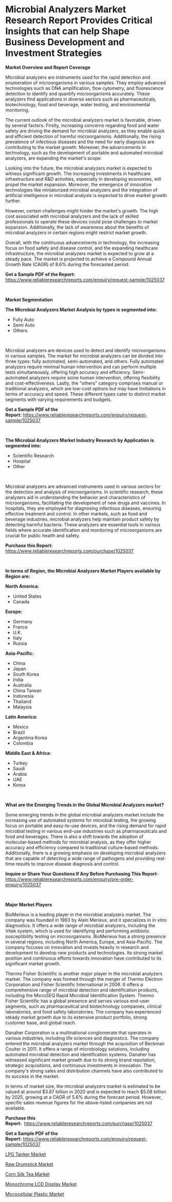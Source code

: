 <p><h1>Microbial Analyzers Market Research Report Provides Critical Insights that can help Shape Business Development and Investment Strategies</h1></p><p><strong>Market Overview and Report Coverage</strong></p>
<p><p>Microbial analyzers are instruments used for the rapid detection and enumeration of microorganisms in various samples. They employ advanced technologies such as DNA amplification, flow cytometry, and fluorescence detection to identify and quantify microorganisms accurately. These analyzers find applications in diverse sectors such as pharmaceuticals, biotechnology, food and beverage, water testing, and environmental monitoring.</p><p>The current outlook of the microbial analyzers market is favorable, driven by several factors. Firstly, increasing concerns regarding food and water safety are driving the demand for microbial analyzers, as they enable quick and efficient detection of harmful microorganisms. Additionally, the rising prevalence of infectious diseases and the need for early diagnosis are contributing to the market growth. Moreover, the advancements in technology, such as the development of portable and automated microbial analyzers, are expanding the market's scope.</p><p>Looking into the future, the microbial analyzers market is expected to witness significant growth. The increasing investments in healthcare infrastructure and R&D activities, especially in developing economies, will propel the market expansion. Moreover, the emergence of innovative technologies like miniaturized microbial analyzers and the integration of artificial intelligence in microbial analysis is expected to drive market growth further.</p><p>However, certain challenges might hinder the market's growth. The high cost associated with microbial analyzers and the lack of skilled professionals to operate these devices could pose challenges to market expansion. Additionally, the lack of awareness about the benefits of microbial analyzers in certain regions might restrict market growth.</p><p>Overall, with the continuous advancements in technology, the increasing focus on food safety and disease control, and the expanding healthcare infrastructure, the microbial analyzers market is expected to grow at a steady pace. The market is projected to achieve a Compound Annual Growth Rate (CAGR) of 8.6% during the forecasted period.</p></p>
<p><strong>Get a Sample PDF of the Report:</strong> <a href="https://www.reliableresearchreports.com/enquiry/request-sample/1025037">https://www.reliableresearchreports.com/enquiry/request-sample/1025037</a></p>
<p>&nbsp;</p>
<p><strong>Market Segmentation</strong></p>
<p><strong>The Microbial Analyzers Market Analysis by types is segmented into:</strong></p>
<p><ul><li>Fully Auto</li><li>Semi Auto</li><li>Others</li></ul></p>
<p>&nbsp;</p>
<p><p>Microbial analyzers are devices used to detect and identify microorganisms in various samples. The market for microbial analyzers can be divided into three types: fully automated, semi-automated, and others. Fully automated analyzers require minimal human intervention and can perform multiple tests simultaneously, offering high accuracy and efficiency. Semi-automated analyzers require some human intervention, offering flexibility and cost-effectiveness. Lastly, the "others" category comprises manual or traditional analyzers, which are low-cost options but may have limitations in terms of accuracy and speed. These different types cater to distinct market segments with varying requirements and budgets.</p></p>
<p><strong>Get a Sample PDF of the Report:</strong>&nbsp;<a href="https://www.reliableresearchreports.com/enquiry/request-sample/1025037">https://www.reliableresearchreports.com/enquiry/request-sample/1025037</a></p>
<p>&nbsp;</p>
<p><strong>The Microbial Analyzers Market Industry Research by Application is segmented into:</strong></p>
<p><ul><li>Scientific Research</li><li>Hospital</li><li>Other</li></ul></p>
<p>&nbsp;</p>
<p><p>Microbial analyzers are advanced instruments used in various sectors for the detection and analysis of microorganisms. In scientific research, these analyzers aid in understanding the behavior and characteristics of microorganisms, facilitating the development of new drugs and vaccines. In hospitals, they are employed for diagnosing infectious diseases, ensuring effective treatment and control. In other markets, such as food and beverage industries, microbial analyzers help maintain product safety by detecting harmful bacteria. These analyzers are essential tools in various fields where accurate identification and monitoring of microorganisms are crucial for public health and safety.</p></p>
<p><strong>Purchase this Report:</strong>&nbsp; <a href="https://www.reliableresearchreports.com/purchase/1025037">https://www.reliableresearchreports.com/purchase/1025037</a></p>
<p>&nbsp;</p>
<p><strong>In terms of Region, the Microbial Analyzers Market Players available by Region are:</strong></p>
<p>
    <p> <strong> North America: </strong>
        <ul>
            <li>United States</li>
            <li>Canada</li>
        </ul>
        </p> 
    <p> <strong> Europe: </strong>
        <ul>
            <li>Germany</li>
            <li>France</li>
            <li>U.K.</li>
            <li>Italy</li>
            <li>Russia</li>
        </ul>
        </p> 
    <p> <strong> Asia-Pacific: </strong>
        <ul>
            <li>China</li>
            <li>Japan</li>
            <li>South Korea</li>
            <li>India</li>
            <li>Australia</li>
            <li>China Taiwan</li>
            <li>Indonesia</li>
            <li>Thailand</li>
            <li>Malaysia</li>
        </ul>
        </p> 
    <p> <strong> Latin America: </strong>
        <ul>
            <li>Mexico</li>
            <li>Brazil</li>
            <li>Argentina Korea</li>
            <li>Colombia</li>
        </ul>
        </p> 
    <p> <strong> Middle East & Africa: </strong>
        <ul>
            <li>Turkey</li>
            <li>Saudi</li>
            <li>Arabia</li>
            <li>UAE</li>
            <li>Korea</li>
        </ul>
    </p>
    </p>
<p>&nbsp;</p>
<p><strong>What are the Emerging Trends in the Global Microbial Analyzers market?</strong></p>
<p><p>Some emerging trends in the global microbial analyzers market include the increasing use of automated systems for microbial testing, the growing focus on portable and easy-to-use devices, and the rising demand for rapid microbial testing in various end-use industries such as pharmaceuticals and food and beverages. There is also a shift towards the adoption of molecular-based methods for microbial analysis, as they offer higher accuracy and efficiency compared to traditional culture-based methods. Additionally, there is a growing emphasis on developing microbial analyzers that are capable of detecting a wide range of pathogens and providing real-time results to improve disease diagnosis and control.</p></p>
<p><strong>Inquire or Share Your Questions If Any Before Purchasing This Report</strong>- <a href="https://www.reliableresearchreports.com/enquiry/pre-order-enquiry/1025037">https://www.reliableresearchreports.com/enquiry/pre-order-enquiry/1025037</a></p>
<p>&nbsp;</p>
<p><strong>Major Market Players</strong></p>
<p><p>BioMerieux is a leading player in the microbial analyzers market. The company was founded in 1963 by Alain Merieux, and it specializes in in vitro diagnostics. It offers a wide range of microbial analyzers, including the Vitek system, which is used for identifying and performing antibiotic susceptibility testing on microorganisms. BioMerieux has a strong presence in several regions, including North America, Europe, and Asia-Pacific. The company focuses on innovation and invests heavily in research and development to develop new products and technologies. Its strong market position and continuous efforts towards innovation have contributed to its significant market growth.</p><p>Thermo Fisher Scientific is another major player in the microbial analyzers market. The company was formed through the merger of Thermo Electron Corporation and Fisher Scientific International in 2006. It offers a comprehensive range of microbial detection and identification products, including the MicroSEQ Rapid Microbial Identification System. Thermo Fisher Scientific has a global presence and serves various end-user segments, such as pharmaceutical and biotechnology companies, clinical laboratories, and food safety laboratories. The company has experienced steady market growth due to its extensive product portfolio, strong customer base, and global reach.</p><p>Danaher Corporation is a multinational conglomerate that operates in various industries, including life sciences and diagnostics. The company entered the microbial analyzers market through the acquisition of Beckman Coulter in 2011. It offers a range of microbiology solutions, including automated microbial detection and identification systems. Danaher has witnessed significant market growth due to its strong brand reputation, strategic acquisitions, and continuous investments in innovation. The company's strong sales and distribution channels have also contributed to its success in the market.</p><p>In terms of market size, the microbial analyzers market is estimated to be valued at around $3.87 billion in 2020 and is expected to reach $5.08 billion by 2025, growing at a CAGR of 5.6% during the forecast period. However, specific sales revenue figures for the above-listed companies are not available.</p></p>
<p><strong>Purchase this Report:</strong>&nbsp;&nbsp;<a href="https://www.reliableresearchreports.com/purchase/1025037">https://www.reliableresearchreports.com/purchase/1025037</a></p>
<p></p>
<p><strong>Get a Sample PDF of the Report:</strong>&nbsp;<a href="https://www.reliableresearchreports.com/enquiry/request-sample/1025037">https://www.reliableresearchreports.com/enquiry/request-sample/1025037</a></p>
<p><p><a href="https://medium.com/@scanw41036/lpg-tanker-market-size-growth-forecast-2023-2030-72c4a3858470">LPG Tanker Market</a></p><p><a href="https://www.linkedin.com/pulse/raw-drumstick-market-size-share-global-analysis-report-8xchf/">Raw Drumstick Market</a></p><p><a href="https://www.linkedin.com/pulse/corn-silk-tea-market-research-report-provides-thorough-dr2we/">Corn Silk Tea Market</a></p><p><a href="https://www.linkedin.com/pulse/monochrome-lcd-display-market-research-report-provides-thorough-61d1e/">Monochrome LCD Display Market</a></p><p><a href="https://medium.com/@madelynhowe/microcellular-plastic-market-size-growth-forecast-2023-2030-26dc3284d03e">Microcellular Plastic Market</a></p></p>